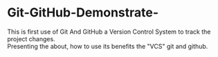 # Git-GitHub-Demonstrate-
This is first use of Git And GitHub a Version Control System to track the project changes.
<br>
Presenting the about, how to use its benefits the "VCS" git and github.

